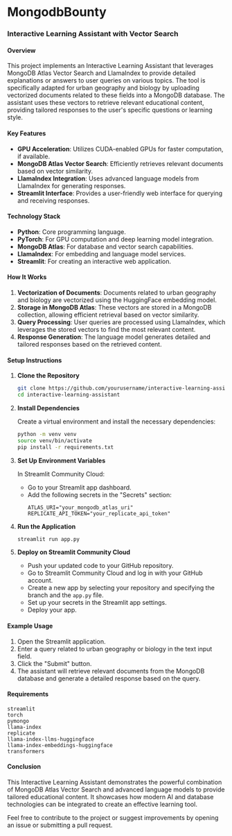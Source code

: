 # MongodbBounty
### Interactive Learning Assistant with Vector Search

#### Overview

This project implements an Interactive Learning Assistant that leverages MongoDB Atlas Vector Search and LlamaIndex to provide detailed explanations or answers to user queries on various topics. The tool is specifically adapted for urban geography and biology by uploading vectorized documents related to these fields into a MongoDB database. The assistant uses these vectors to retrieve relevant educational content, providing tailored responses to the user's specific questions or learning style.

#### Key Features

- **GPU Acceleration**: Utilizes CUDA-enabled GPUs for faster computation, if available.
- **MongoDB Atlas Vector Search**: Efficiently retrieves relevant documents based on vector similarity.
- **LlamaIndex Integration**: Uses advanced language models from LlamaIndex for generating responses.
- **Streamlit Interface**: Provides a user-friendly web interface for querying and receiving responses.

#### Technology Stack

- **Python**: Core programming language.
- **PyTorch**: For GPU computation and deep learning model integration.
- **MongoDB Atlas**: For database and vector search capabilities.
- **LlamaIndex**: For embedding and language model services.
- **Streamlit**: For creating an interactive web application.

#### How It Works

1. **Vectorization of Documents**: Documents related to urban geography and biology are vectorized using the HuggingFace embedding model.
2. **Storage in MongoDB Atlas**: These vectors are stored in a MongoDB collection, allowing efficient retrieval based on vector similarity.
3. **Query Processing**: User queries are processed using LlamaIndex, which leverages the stored vectors to find the most relevant content.
4. **Response Generation**: The language model generates detailed and tailored responses based on the retrieved content.

#### Setup Instructions

1. **Clone the Repository**

   ```bash
   git clone https://github.com/yourusername/interactive-learning-assistant.git
   cd interactive-learning-assistant
   ```

2. **Install Dependencies**

   Create a virtual environment and install the necessary dependencies:

   ```bash
   python -m venv venv
   source venv/bin/activate
   pip install -r requirements.txt
   ```

3. **Set Up Environment Variables**

   In Streamlit Community Cloud:
   - Go to your Streamlit app dashboard.
   - Add the following secrets in the "Secrets" section:
     ```plaintext
     ATLAS_URI="your_mongodb_atlas_uri"
     REPLICATE_API_TOKEN="your_replicate_api_token"
     ```

4. **Run the Application**

   ```bash
   streamlit run app.py
   ```

5. **Deploy on Streamlit Community Cloud**

   - Push your updated code to your GitHub repository.
   - Go to Streamlit Community Cloud and log in with your GitHub account.
   - Create a new app by selecting your repository and specifying the branch and the `app.py` file.
   - Set up your secrets in the Streamlit app settings.
   - Deploy your app.

#### Example Usage

1. Open the Streamlit application.
2. Enter a query related to urban geography or biology in the text input field.
3. Click the "Submit" button.
4. The assistant will retrieve relevant documents from the MongoDB database and generate a detailed response based on the query.

#### Requirements

```plaintext
streamlit
torch
pymongo
llama-index
replicate
llama-index-llms-huggingface
llama-index-embeddings-huggingface
transformers
```

#### Conclusion

This Interactive Learning Assistant demonstrates the powerful combination of MongoDB Atlas Vector Search and advanced language models to provide tailored educational content. It showcases how modern AI and database technologies can be integrated to create an effective learning tool.

Feel free to contribute to the project or suggest improvements by opening an issue or submitting a pull request.
